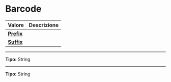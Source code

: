 # Barcode

| Valore| Descrizione |
| :--- | :--- |
| [**Prefix**](barcode.md#prefix) |  |
| [**Suffix**](barcode.md#suffix) |  |

-----
**Tipo:** String	 

-----
**Tipo:** String

